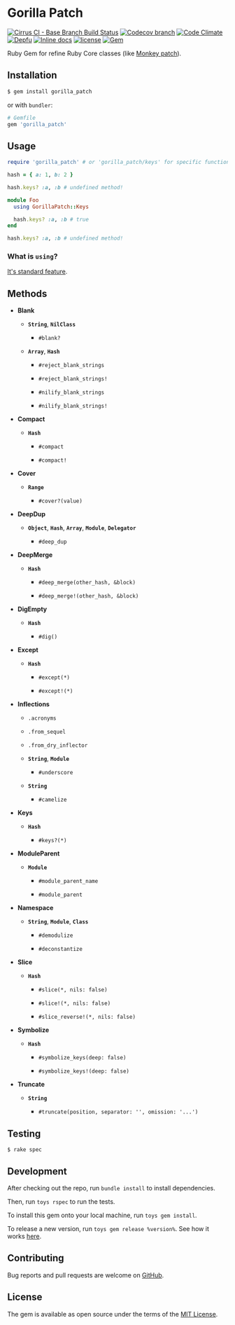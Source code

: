 # Gorilla Patch

[![Cirrus CI - Base Branch Build Status](https://img.shields.io/cirrus/github/AlexWayfer/gorilla_patch?style=flat-square)](https://cirrus-ci.com/github/AlexWayfer/gorilla_patch)
[![Codecov branch](https://img.shields.io/codecov/c/github/AlexWayfer/gorilla_patch/main.svg?style=flat-square)](https://codecov.io/gh/AlexWayfer/gorilla_patch)
[![Code Climate](https://img.shields.io/codeclimate/maintainability/AlexWayfer/gorilla_patch.svg?style=flat-square)](https://codeclimate.com/github/AlexWayfer/gorilla_patch)
[![Depfu](https://img.shields.io/depfu/AlexWayfer/gorilla_patch?style=flat-square)](https://depfu.com/repos/github/AlexWayfer/gorilla_patch)
[![Inline docs](https://inch-ci.org/github/AlexWayfer/gorilla_patch.svg?branch=main)](https://inch-ci.org/github/AlexWayfer/gorilla_patch)
[![license](https://img.shields.io/github/license/AlexWayfer/gorilla_patch.svg?style=flat-square)](https://github.com/AlexWayfer/gorilla_patch/blob/main/LICENSE.txt)
[![Gem](https://img.shields.io/gem/v/gorilla_patch.svg?style=flat-square)](https://rubygems.org/gems/gorilla_patch)

Ruby Gem for refine Ruby Core classes (like [Monkey patch](https://en.wikipedia.org/wiki/Monkey_patch)).

## Installation

```bash
$ gem install gorilla_patch
```

or with `bundler`:

```ruby
# Gemfile
gem 'gorilla_patch'
```

## Usage

```ruby
require 'gorilla_patch' # or 'gorilla_patch/keys' for specific functionallity

hash = { a: 1, b: 2 }

hash.keys? :a, :b # undefined method!

module Foo
  using GorillaPatch::Keys

  hash.keys? :a, :b # true
end

hash.keys? :a, :b # undefined method!
```

### What is `using`?

[It's standard feature](http://ruby-doc.org/core/doc/syntax/refinements_rdoc.html).

## Methods

*   **Blank**

    *   **`String`**, **`NilClass`**

        *   `#blank?`

    *   **`Array`**, **`Hash`**

        *   `#reject_blank_strings`

        *   `#reject_blank_strings!`

        *   `#nilify_blank_strings`

        *   `#nilify_blank_strings!`

*   **Compact**

    *   **`Hash`**

        *   `#compact`

        *   `#compact!`

*   **Cover**

    *   **`Range`**

        *   `#cover?(value)`

*   **DeepDup**

    *   **`Object`**, **`Hash`**, **`Array`**, **`Module`**, **`Delegator`**

        *   `#deep_dup`

*   **DeepMerge**

    *   **`Hash`**

        *   `#deep_merge(other_hash, &block)`

        *   `#deep_merge!(other_hash, &block)`

*   **DigEmpty**

    *   **`Hash`**

        *   `#dig()`

*   **Except**

    *   **`Hash`**

        *   `#except(*)`

        *   `#except!(*)`

*   **Inflections**

    *   `.acronyms`

    *   `.from_sequel`

    *   `.from_dry_inflector`

    *   **`String`**, **`Module`**

        *   `#underscore`

    *   **`String`**

        *   `#camelize`

*   **Keys**

    *   **`Hash`**

        *   `#keys?(*)`

*   **ModuleParent**
    *   **`Module`**

        *   `#module_parent_name`

        *   `#module_parent`

*   **Namespace**
    *   **`String`**, **`Module`**, **`Class`**

        *   `#demodulize`

        *   `#deconstantize`

*   **Slice**

    *   **`Hash`**

        *   `#slice(*, nils: false)`

        *   `#slice!(*, nils: false)`

        *   `#slice_reverse!(*, nils: false)`

*   **Symbolize**

    *   **`Hash`**

        *   `#symbolize_keys(deep: false)`

        *   `#symbolize_keys!(deep: false)`

*   **Truncate**

    *   **`String`**

        *   `#truncate(position, separator: '', omission: '...')`

## Testing

```
$ rake spec
```

## Development

After checking out the repo, run `bundle install` to install dependencies.

Then, run `toys rspec` to run the tests.

To install this gem onto your local machine, run `toys gem install`.

To release a new version, run `toys gem release %version%`.
See how it works [here](https://github.com/AlexWayfer/gem_toys#release).

## Contributing

Bug reports and pull requests are welcome on [GitHub](https://github.com/AlexWayfer/gorilla_patch).

## License

The gem is available as open source under the terms of the
[MIT License](https://opensource.org/licenses/MIT).
